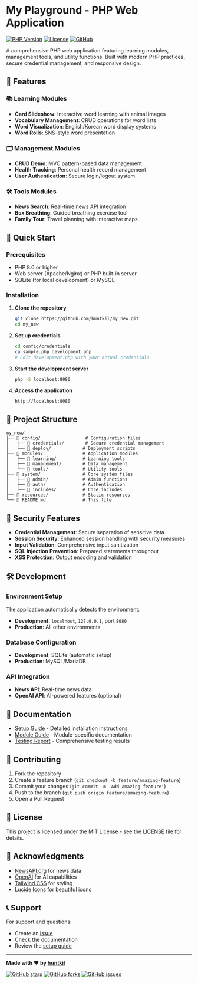 # My Playground - PHP Web Application

[![PHP Version](https://img.shields.io/badge/PHP-8.0+-blue.svg)](https://php.net)
[![License](https://img.shields.io/badge/License-MIT-green.svg)](LICENSE)
[![GitHub](https://img.shields.io/badge/GitHub-huntkil%2Fmy__new-brightgreen.svg)](https://github.com/huntkil/my_new)

A comprehensive PHP web application featuring learning modules, management tools, and utility functions. Built with modern PHP practices, secure credential management, and responsive design.

## 🌟 Features

### 📚 Learning Modules
- **Card Slideshow**: Interactive word learning with animal images
- **Vocabulary Management**: CRUD operations for word lists
- **Word Visualization**: English/Korean word display systems
- **Word Rolls**: SNS-style word presentation

### 🗂️ Management Modules
- **CRUD Demo**: MVC pattern-based data management
- **Health Tracking**: Personal health record management
- **User Authentication**: Secure login/logout system

### 🛠️ Tools Modules
- **News Search**: Real-time news API integration
- **Box Breathing**: Guided breathing exercise tool
- **Family Tour**: Travel planning with interactive maps

## 🚀 Quick Start

### Prerequisites
- PHP 8.0 or higher
- Web server (Apache/Nginx) or PHP built-in server
- SQLite (for local development) or MySQL

### Installation

1. **Clone the repository**
   ```bash
   git clone https://github.com/huntkil/my_new.git
   cd my_new
   ```

2. **Set up credentials**
   ```bash
   cd config/credentials
   cp sample.php development.php
   # Edit development.php with your actual credentials
   ```

3. **Start the development server**
   ```bash
   php -S localhost:8080
   ```

4. **Access the application**
   ```
   http://localhost:8080
   ```

## 📁 Project Structure

```
my_new/
├── 📁 config/                 # Configuration files
│   ├── 📁 credentials/        # Secure credential management
│   └── 📁 deploy/            # Deployment scripts
├── 📁 modules/               # Application modules
│   ├── 📁 learning/          # Learning tools
│   ├── 📁 management/        # Data management
│   └── 📁 tools/             # Utility tools
├── 📁 system/                # Core system files
│   ├── 📁 admin/             # Admin functions
│   ├── 📁 auth/              # Authentication
│   └── 📁 includes/          # Core includes
├── 📁 resources/             # Static resources
└── 📄 README.md              # This file
```

## 🔐 Security Features

- **Credential Management**: Secure separation of sensitive data
- **Session Security**: Enhanced session handling with security measures
- **Input Validation**: Comprehensive input sanitization
- **SQL Injection Prevention**: Prepared statements throughout
- **XSS Protection**: Output encoding and validation

## 🛠️ Development

### Environment Setup
The application automatically detects the environment:
- **Development**: `localhost`, `127.0.0.1`, port `8080`
- **Production**: All other environments

### Database Configuration
- **Development**: SQLite (automatic setup)
- **Production**: MySQL/MariaDB

### API Integration
- **News API**: Real-time news data
- **OpenAI API**: AI-powered features (optional)

## 📖 Documentation

- [Setup Guide](README_SETUP.md) - Detailed installation instructions
- [Module Guide](docs/guides/MODULE_GUIDE.md) - Module-specific documentation
- [Testing Report](TESTING_REPORT.md) - Comprehensive testing results

## 🤝 Contributing

1. Fork the repository
2. Create a feature branch (`git checkout -b feature/amazing-feature`)
3. Commit your changes (`git commit -m 'Add amazing feature'`)
4. Push to the branch (`git push origin feature/amazing-feature`)
5. Open a Pull Request

## 📝 License

This project is licensed under the MIT License - see the [LICENSE](LICENSE) file for details.

## 🙏 Acknowledgments

- [NewsAPI.org](https://newsapi.org/) for news data
- [OpenAI](https://openai.com/) for AI capabilities
- [Tailwind CSS](https://tailwindcss.com/) for styling
- [Lucide Icons](https://lucide.dev/) for beautiful icons

## 📞 Support

For support and questions:
- Create an [issue](https://github.com/huntkil/my_new/issues)
- Check the [documentation](docs/)
- Review the [setup guide](README_SETUP.md)

---

**Made with ❤️ by [huntkil](https://github.com/huntkil)**

[![GitHub stars](https://img.shields.io/github/stars/huntkil/my_new?style=social)](https://github.com/huntkil/my_new/stargazers)
[![GitHub forks](https://img.shields.io/github/forks/huntkil/my_new?style=social)](https://github.com/huntkil/my_new/network/members)
[![GitHub issues](https://img.shields.io/github/issues/huntkil/my_new)](https://github.com/huntkil/my_new/issues) 